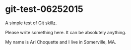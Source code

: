 # git-test-06252015
A simple test of Git skillz. 

Please write something here. It can be absolutely anything.

My name is Ari Choquette and I live in Somerville, MA. 
